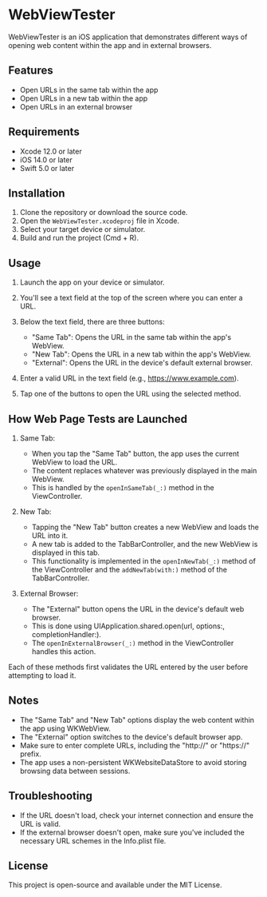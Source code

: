 # WebViewTester

WebViewTester is an iOS application that demonstrates different ways of opening web content within the app and in external browsers.

## Features

- Open URLs in the same tab within the app
- Open URLs in a new tab within the app
- Open URLs in an external browser

## Requirements

- Xcode 12.0 or later
- iOS 14.0 or later
- Swift 5.0 or later

## Installation

1. Clone the repository or download the source code.
2. Open the `WebViewTester.xcodeproj` file in Xcode.
3. Select your target device or simulator.
4. Build and run the project (Cmd + R).

## Usage

1. Launch the app on your device or simulator.
2. You'll see a text field at the top of the screen where you can enter a URL.
3. Below the text field, there are three buttons:
   - "Same Tab": Opens the URL in the same tab within the app's WebView.
   - "New Tab": Opens the URL in a new tab within the app's WebView.
   - "External": Opens the URL in the device's default external browser.

4. Enter a valid URL in the text field (e.g., https://www.example.com).
5. Tap one of the buttons to open the URL using the selected method.

## How Web Page Tests are Launched

1. Same Tab:
   - When you tap the "Same Tab" button, the app uses the current WebView to load the URL.
   - The content replaces whatever was previously displayed in the main WebView.
   - This is handled by the `openInSameTab(_:)` method in the ViewController.

2. New Tab:
   - Tapping the "New Tab" button creates a new WebView and loads the URL into it.
   - A new tab is added to the TabBarController, and the new WebView is displayed in this tab.
   - This functionality is implemented in the `openInNewTab(_:)` method of the ViewController and the `addNewTab(with:)` method of the TabBarController.

3. External Browser:
   - The "External" button opens the URL in the device's default web browser.
   - This is done using UIApplication.shared.open(url, options:, completionHandler:).
   - The `openInExternalBrowser(_:)` method in the ViewController handles this action.

Each of these methods first validates the URL entered by the user before attempting to load it.

## Notes

- The "Same Tab" and "New Tab" options display the web content within the app using WKWebView.
- The "External" option switches to the device's default browser app.
- Make sure to enter complete URLs, including the "http://" or "https://" prefix.
- The app uses a non-persistent WKWebsiteDataStore to avoid storing browsing data between sessions.

## Troubleshooting

- If the URL doesn't load, check your internet connection and ensure the URL is valid.
- If the external browser doesn't open, make sure you've included the necessary URL schemes in the Info.plist file.

## License

This project is open-source and available under the MIT License.
